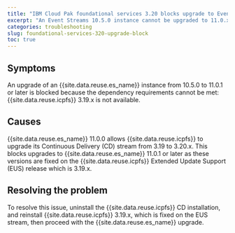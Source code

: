 ```yaml
---
title: "IBM Cloud Pak foundational services 3.20 blocks upgrade to Event Streams 11.0.x"
excerpt: "An Event Streams 10.5.0 instance cannot be upgraded to 11.0.x when IBM Cloud Pak foundational services has been upgraded to 3.20."
categories: troubleshooting
slug: foundational-services-320-upgrade-block
toc: true
---
```


## Symptoms

An upgrade of an {{site.data.reuse.es_name}} instance from 10.5.0 to 11.0.1 or later is blocked because the dependency requirements cannot be met: {{site.data.reuse.icpfs}} 3.19.x is not available.

## Causes

{{site.data.reuse.es_name}} 11.0.0 allows {{site.data.reuse.icpfs}} to upgrade its Continuous Delivery (CD) stream from 3.19 to 3.20.x. This blocks upgrades to {{site.data.reuse.es_name}} 11.0.1 or later as these versions are fixed on the {{site.data.reuse.icpfs}} Extended Update Support (EUS) release which is 3.19.x.

## Resolving the problem

To resolve this issue, uninstall the {{site.data.reuse.icpfs}} CD installation, and reinstall {{site.data.reuse.icpfs}} 3.19.x, which is fixed on the EUS stream, then proceed with the {{site.data.reuse.es_name}} upgrade.
